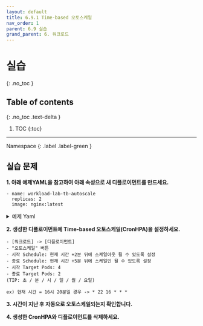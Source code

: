 ```yaml
---
layout: default
title: 6.9.1 Time-based 오토스케일
nav_order: 1
parent: 6.9 실습
grand_parent: 6. 워크로드
---
```


# 실습
{: .no_toc }

## Table of contents
{: .no_toc .text-delta }

1. TOC
{:toc}

---

<div class="code-example" markdown="1">
Namespace
{: .label .label-green }
</div>

## 실습 문제

**1. 아래 예제YAML을 참고하여 아래 속성으로 새 디플로이먼트를 만드세요.**

```
- name: workload-lab-tb-autoscale
  replicas: 2
  image: nginx:latest
```

<details>
<summary>예제 Yaml</summary>
  
{% highlight yaml %}
---
apiVersion: apps/v1
kind: Deployment
metadata:
  name: nginx
  labels:
    app: nginx
spec:
  replicas: 1
  selector:
    matchLabels:
      app: nginx
  template:
    metadata:
      labels:
        app: nginx
    spec:
      containers:
      - name: nginx
        image: nginx:1.20-alpine
        ports:
        - containerPort: 80

{% endhighlight %}
   
</details>

**2. 생성한 디플로이먼트에 Time-based 오토스케일(CronHPA)을 설정하세요.**

```
- [워크로드] -> [디플로이먼트]
- "오토스케일" 버튼
- 시작 Schedule: 현재 시간 +2분 뒤에 스케일아웃 될 수 있도록 설정
- 종료 Schedule: 현재 시간 +5분 뒤에 스케일인 될 수 있도록 설정
- 시작 Target Pods: 4
- 종료 Target Pods: 2
(TIP: 초 / 분 / 시 / 일 / 월 / 요일)

ex) 현재 시간 = 16시 20분일 경우 -> * 22 16 * * *
```

**3. 시간이 지난 후 자동으로 오토스케일되는지 확인합니다.**

**4. 생성한 CronHPA와 디플로이먼트를 삭제하세요.**